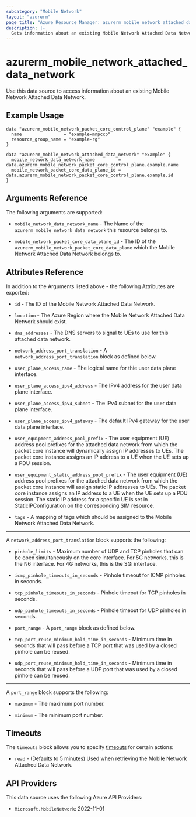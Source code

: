 ```yaml
---
subcategory: "Mobile Network"
layout: "azurerm"
page_title: "Azure Resource Manager: azurerm_mobile_network_attached_data_network"
description: |-
  Gets information about an existing Mobile Network Attached Data Network.
---
```


# azurerm_mobile_network_attached_data_network

Use this data source to access information about an existing Mobile Network Attached Data Network.

## Example Usage

```hcl
data "azurerm_mobile_network_packet_core_control_plane" "example" {
  name                = "example-mnpccp"
  resource_group_name = "example-rg"
}

data "azurerm_mobile_network_attached_data_network" "example" {
  mobile_network_data_network_name         = data.azurerm_mobile_network_packet_core_control_plane.example.name
  mobile_network_packet_core_data_plane_id = data.azurerm_mobile_network_packet_core_control_plane.example.id
}
```

## Arguments Reference

The following arguments are supported:

* `mobile_network_data_network_name` - The Name of the `azurerm_mobile_network_data_network` this resource belongs to.

* `mobile_network_packet_core_data_plane_id` - The ID of the `azurerm_mobile_network_packet_core_data_plane` which the Mobile Network Attached Data Network belongs to.

## Attributes Reference

In addition to the Arguments listed above - the following Attributes are exported:

* `id` - The ID of the Mobile Network Attached Data Network.

* `location` - The Azure Region where the Mobile Network Attached Data Network should exist. 

* `dns_addresses` - The DNS servers to signal to UEs to use for this attached data network.

* `network_address_port_translation` - A `network_address_port_translation` block as defined below.

* `user_plane_access_name` - The logical name for thie user data plane interface.

* `user_plane_access_ipv4_address` - The IPv4 address for the user data plane interface.

* `user_plane_access_ipv4_subnet` - The IPv4 subnet for the user data plane interface.

* `user_plane_access_ipv4_gateway` - The default IPv4 gateway for the user data plane interface.

* `user_equipment_address_pool_prefix` - The user equipment (UE) address pool prefixes for the attached data network from which the packet core instance will dynamically assign IP addresses to UEs. The packet core instance assigns an IP address to a UE when the UE sets up a PDU session.

* `user_equipment_static_address_pool_prefix` - The user equipment (UE) address pool prefixes for the attached data network from which the packet core instance will assign static IP addresses to UEs. The packet core instance assigns an IP address to a UE when the UE sets up a PDU session. The static IP address for a specific UE is set in StaticIPConfiguration on the corresponding SIM resource.

* `tags` - A mapping of tags which should be assigned to the Mobile Network Attached Data Network.

---

A `network_address_port_translation` block supports the following:

* `pinhole_limits` - Maximum number of UDP and TCP pinholes that can be open simultaneously on the core interface. For 5G networks, this is the N6 interface. For 4G networks, this is the SGi interface.

* `icmp_pinhole_timeouts_in_seconds` - Pinhole timeout for ICMP pinholes in seconds. 

* `tcp_pinhole_timeouts_in_seconds` - Pinhole timeout for TCP pinholes in seconds.

* `udp_pinhole_timeouts_in_seconds` - Pinhole timeout for UDP pinholes in seconds.

* `port_range` - A `port_range` block as defined below.

* `tcp_port_reuse_minimum_hold_time_in_seconds` - Minimum time in seconds that will pass before a TCP port that was used by a closed pinhole can be reused.

* `udp_port_reuse_minimum_hold_time_in_seconds` - Minimum time in seconds that will pass before a UDP port that was used by a closed pinhole can be reused.

---

A `port_range` block supports the following:

* `maximum` - The maximum port number.

* `minimum` - The minimum port number.

## Timeouts

The `timeouts` block allows you to specify [timeouts](https://www.terraform.io/docs/configuration/resources.html#timeouts) for certain actions:

* `read` - (Defaults to 5 minutes) Used when retrieving the Mobile Network Attached Data Network.

## API Providers
<!-- This section is generated, changes will be overwritten -->
This data source uses the following Azure API Providers:

* `Microsoft.MobileNetwork`: 2022-11-01
